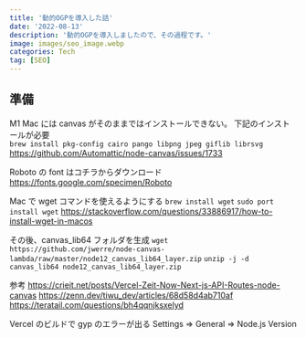 ```yaml
---
title: '動的OGPを導入した話'
date: '2022-08-13'
description: '動的OGPを導入しましたので、その過程です。'
image: images/seo_image.webp
categories: Tech
tag: [SEO]
---
```


## 準備

M1 Mac には canvas がそのままではインストールできない。
下記のインストールが必要  
`brew install pkg-config cairo pango libpng jpeg giflib librsvg`  
https://github.com/Automattic/node-canvas/issues/1733

Roboto の font はコチラからダウンロード
https://fonts.google.com/specimen/Roboto

Mac で wget コマンドを使えるようにする
`brew install wget`
`sudo port install wget`
https://stackoverflow.com/questions/33886917/how-to-install-wget-in-macos

その後、canvas_lib64 フォルダを生成
`wget https://github.com/jwerre/node-canvas-lambda/raw/master/node12_canvas_lib64_layer.zip`
`unzip -j -d canvas_lib64 node12_canvas_lib64_layer.zip`

参考
https://crieit.net/posts/Vercel-Zeit-Now-Next-js-API-Routes-node-canvas
https://zenn.dev/tiwu_dev/articles/68d58d4ab710af
https://teratail.com/questions/bh4qqnjksxelyd

Vercel のビルドで gyp のエラーが出る
Settings => General => Node.js Version
